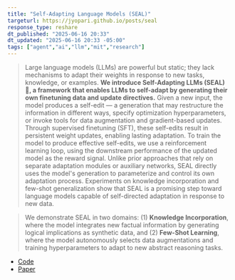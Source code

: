 ```yaml
---
title: "Self-Adapting Language Models (SEAL)"
targeturl: https://jyopari.github.io/posts/seal
response_type: reshare
dt_published: "2025-06-16 20:33"
dt_updated: "2025-06-16 20:33 -05:00"
tags: ["agent","ai","llm","mit","research"]
---
```


> Large language models (LLMs) are powerful but static; they lack mechanisms to adapt their weights in response to new tasks, knowledge, or examples. **We introduce Self-Adapting LLMs (SEAL) 🦭, a framework that enables LLMs to self-adapt by generating their own finetuning data and update directives.** Given a new input, the model produces a self-edit — a generation that may restructure the information in different ways, specify optimization hyperparameters, or invoke tools for data augmentation and gradient-based updates. Through supervised finetuning (SFT), these self-edits result in persistent weight updates, enabling lasting adaptation. To train the model to produce effective self-edits, we use a reinforcement learning loop, using the downstream performance of the updated model as the reward signal. Unlike prior approaches that rely on separate adaptation modules or auxiliary networks, SEAL directly uses the model's generation to parameterize and control its own adaptation process. Experiments on knowledge incorporation and few-shot generalization show that SEAL is a promising step toward language models capable of self-directed adaptation in response to new data.

> We demonstrate SEAL in two domains: (1) **Knowledge Incorporation**, where the model integrates new factual information by generating logical implications as synthetic data, and (2) **Few-Shot Learning**, where the model autonomously selects data augmentations and training hyperparameters to adapt to new abstract reasoning tasks.

- [Code](https://github.com/Continual-Intelligence)
- [Paper](https://arxiv.org/abs/2506.10943)